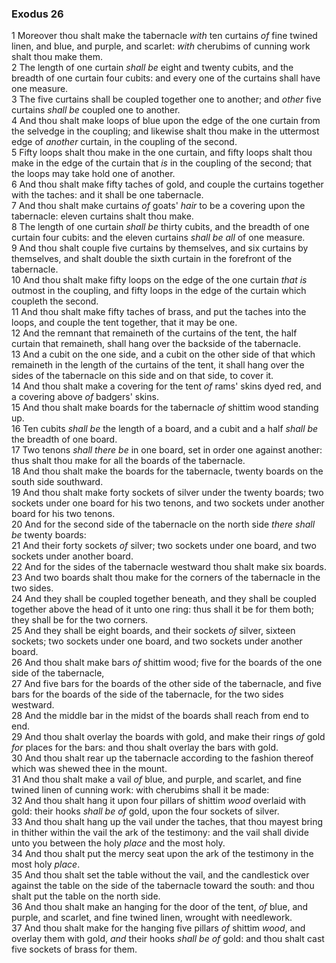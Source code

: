 ### Exodus 26

1 Moreover thou shalt make the tabernacle *with* ten curtains *of* fine twined linen, and blue, and purple, and scarlet: *with* cherubims of cunning work shalt thou make them.  
2 The length of one curtain *shall be* eight and twenty cubits, and the breadth of one curtain four cubits: and every one of the curtains shall have one measure.  
3 The five curtains shall be coupled together one to another; and *other* five curtains *shall be* coupled one to another.  
4 And thou shalt make loops of blue upon the edge of the one curtain from the selvedge in the coupling; and likewise shalt thou make in the uttermost edge of *another* curtain, in the coupling of the second.  
5 Fifty loops shalt thou make in the one curtain, and fifty loops shalt thou make in the edge of the curtain that *is* in the coupling of the second; that the loops may take hold one of another.  
6 And thou shalt make fifty taches of gold, and couple the curtains together with the taches: and it shall be one tabernacle.  
7 And thou shalt make curtains *of* goats' *hair* to be a covering upon the tabernacle: eleven curtains shalt thou make.  
8 The length of one curtain *shall be* thirty cubits, and the breadth of one curtain four cubits: and the eleven curtains *shall be all* of one measure.  
9 And thou shalt couple five curtains by themselves, and six curtains by themselves, and shalt double the sixth curtain in the forefront of the tabernacle.  
10 And thou shalt make fifty loops on the edge of the one curtain *that is* outmost in the coupling, and fifty loops in the edge of the curtain which coupleth the second.  
11 And thou shalt make fifty taches of brass, and put the taches into the loops, and couple the tent together, that it may be one.  
12 And the remnant that remaineth of the curtains of the tent, the half curtain that remaineth, shall hang over the backside of the tabernacle.  
13 And a cubit on the one side, and a cubit on the other side of that which remaineth in the length of the curtains of the tent, it shall hang over the sides of the tabernacle on this side and on that side, to cover it.  
14 And thou shalt make a covering for the tent *of* rams' skins dyed red, and a covering above *of* badgers' skins.  
15 And thou shalt make boards for the tabernacle *of* shittim wood standing up.  
16 Ten cubits *shall be* the length of a board, and a cubit and a half *shall be* the breadth of one board.  
17 Two tenons *shall there be* in one board, set in order one against another: thus shalt thou make for all the boards of the tabernacle.  
18 And thou shalt make the boards for the tabernacle, twenty boards on the south side southward.  
19 And thou shalt make forty sockets of silver under the twenty boards; two sockets under one board for his two tenons, and two sockets under another board for his two tenons.  
20 And for the second side of the tabernacle on the north side *there shall be* twenty boards:  
21 And their forty sockets *of* silver; two sockets under one board, and two sockets under another board.  
22 And for the sides of the tabernacle westward thou shalt make six boards.  
23 And two boards shalt thou make for the corners of the tabernacle in the two sides.  
24 And they shall be coupled together beneath, and they shall be coupled together above the head of it unto one ring: thus shall it be for them both; they shall be for the two corners.  
25 And they shall be eight boards, and their sockets *of* silver, sixteen sockets; two sockets under one board, and two sockets under another board.  
26 And thou shalt make bars *of* shittim wood; five for the boards of the one side of the tabernacle,  
27 And five bars for the boards of the other side of the tabernacle, and five bars for the boards of the side of the tabernacle, for the two sides westward.  
28 And the middle bar in the midst of the boards shall reach from end to end.  
29 And thou shalt overlay the boards with gold, and make their rings *of* gold *for* places for the bars: and thou shalt overlay the bars with gold.  
30 And thou shalt rear up the tabernacle according to the fashion thereof which was shewed thee in the mount.  
31 And thou shalt make a vail *of* blue, and purple, and scarlet, and fine twined linen of cunning work: with cherubims shall it be made:  
32 And thou shalt hang it upon four pillars of shittim *wood* overlaid with gold: their hooks *shall be of* gold, upon the four sockets of silver.  
33 And thou shalt hang up the vail under the taches, that thou mayest bring in thither within the vail the ark of the testimony: and the vail shall divide unto you between the holy *place* and the most holy.  
34 And thou shalt put the mercy seat upon the ark of the testimony in the most holy *place*.  
35 And thou shalt set the table without the vail, and the candlestick over against the table on the side of the tabernacle toward the south: and thou shalt put the table on the north side.  
36 And thou shalt make an hanging for the door of the tent, *of* blue, and purple, and scarlet, and fine twined linen, wrought with needlework.  
37 And thou shalt make for the hanging five pillars *of* shittim *wood*, and overlay them with gold, *and* their hooks *shall be of* gold: and thou shalt cast five sockets of brass for them.  
